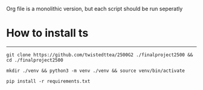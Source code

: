 Org file is a monolithic version, but each script should be run seperatly

# How to install ts
---

``` shell
git clone https://github.com/twistedttea/2500G2 ./finalproject2500 && cd ./finalproject2500
```
``` shell
mkdir ./venv && python3 -m venv ./venv && source venv/bin/activate
```
``` shell
pip install -r requirements.txt
```
